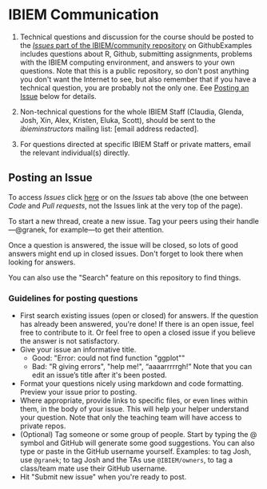 # IBIEM Communication

1. Technical questions and discussion for the course should be posted to the [*Issues* part of the IBIEM/community repository](https://github.com/IBIEM/community/issues) on GithubExamples includes questions about R, Github, submitting assignments, problems with the IBIEM computing environment, and answers to your own questions.  Note that this is a public repository, so don't post anything you don't want the Internet to see, but also remember that if you have a technical question, you are probably not the only one.  Eee [Posting an Issue](#posting-an-issue) below for details.
2. Non-technical questions for the whole IBIEM Staff (Claudia, Glenda, Josh, Xin, Alex, Kristen, Eluka, Scott), should be sent to the *ibieminstructors* mailing list: [email address redacted].

3. For questions directed at specific IBIEM Staff or private matters, email the relevant individual(s) directly.


## Posting an Issue
To access *Issues* click [here](https://github.com/IBIEM/community/issues) or on the *Issues* tab above (the one between *Code* and *Pull requests*, not the Issues link at the very top of the page).

To start a new thread, create a new issue. Tag your peers using their handle—@granek, for example—to get their attention.

Once a question is answered, the issue will be closed, so lots of good answers might end up in closed issues. Don't forget to look there when looking for answers.

You can also use the "Search" feature on this repository to find things.

### Guidelines for posting questions

- First search existing issues (open or closed) for answers. If the question has already been answered, you're done! If there is an open issue, feel free to contribute to it. Or feel free to open a closed issue if you believe the answer is not satisfactory.
- Give your issue an informative title.
    + Good: "Error: could not find function "ggplot""
    + Bad: "R giving errors", "help me!", “aaaarrrrrgh!”
Note that you can edit an issue’s title after it's been posted.
- Format your questions nicely using markdown and code formatting. Preview your issue prior to posting.
- Where appropriate, provide links to specific files, or even lines within them, in the body of your issue. This will help your helper understand your question. Note that only the teaching team will have access to private repos.
- (Optional) Tag someone or some group of people. Start by typing the @ symbol and GitHub will generate some good suggestions. You can also type or paste in the GitHub username yourself. Examples: to tag Josh, use `@granek`; to tag Josh and the TAs use  `@IBIEM/owners`, to tag a class/team mate use their GitHub username.
- Hit "Submit new issue" when you're ready to post.
